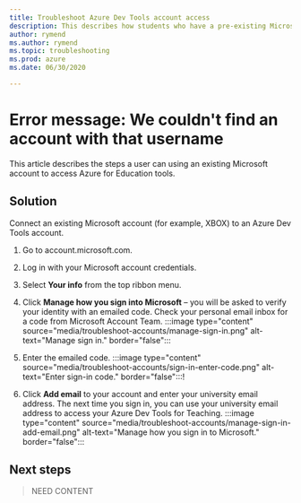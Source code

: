 ```yaml
---	
title: Troubleshoot Azure Dev Tools account access	
description: This describes how students who have a pre-existing Microsoft account can attach that account to their account for Azure Dev Tools.	
author: rymend	
ms.author: rymend	
ms.topic: troubleshooting	
ms.prod: azure	
ms.date: 06/30/2020	

---	
```


# Error message: We couldn't find an account with that username
This article describes the steps a user can using an existing Microsoft account to access Azure for Education tools.

## Solution	
Connect an existing Microsoft account (for example, XBOX) to an Azure Dev Tools account.

1. Go to account.microsoft.com.
1. Log in with your Microsoft account credentials.
1. Select **Your info** from the top ribbon menu.

1. Click **Manage how you sign into Microsoft** – you will be asked to verify your identity with an emailed code. Check your personal email inbox for a code from Microsoft Account Team.
:::image type="content" source="media/troubleshoot-accounts/manage-sign-in.png" alt-text="Manage sign in." border="false":::

1. Enter the emailed code.
:::image type="content" source="media/troubleshoot-accounts/sign-in-enter-code.png" alt-text="Enter sign-in code." border="false":::!

1. Click **Add email** to your account and enter your university email address.
The next time you sign in, you can use your university email address to access your Azure Dev Tools for Teaching.
:::image type="content" source="media/troubleshoot-accounts/manage-sign-in-add-email.png" alt-text="Manage how you sign in to Microsoft." border="false":::

## Next steps
> NEED CONTENT